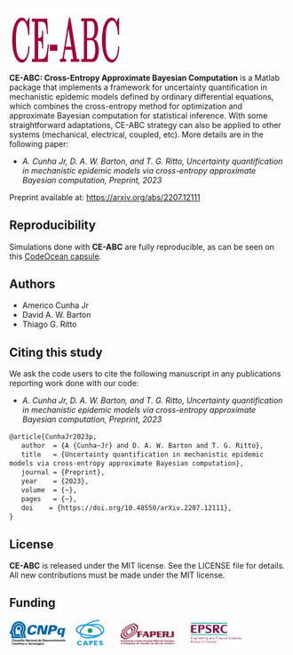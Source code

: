 <img src="logo/CE-ABC.png" width="40%">

**CE-ABC: Cross-Entropy Approximate Bayesian Computation** is a Matlab package that implements a framework for uncertainty quantification in mechanistic epidemic models defined by ordinary differential equations, which combines the cross-entropy method for optimization and approximate Bayesian computation for statistical inference. With some straightforward adaptations, CE-ABC strategy can also be applied to other systems (mechanical, electrical, coupled, etc). More details are in the following paper:
- *A. Cunha Jr, D. A. W. Barton, and T. G. Ritto, Uncertainty quantification in mechanistic epidemic models via cross-entropy approximate Bayesian computation, Preprint, 2023*

Preprint available at:
https://arxiv.org/abs/2207.12111

## Reproducibility

Simulations done with **CE-ABC** are fully reproducible, as can be seen on this <a href="https://codeocean.com/capsule/6653396/tree" target="_blank">CodeOcean capsule</a>.

## Authors
- Americo Cunha Jr
- David A. W. Barton
- Thiago G. Ritto

## Citing this study
We ask the code users to cite the following manuscript in any publications reporting work done with our code:
- *A. Cunha Jr, D. A. W. Barton, and T. G. Ritto, Uncertainty quantification in mechanistic epidemic models via cross-entropy approximate Bayesian computation, Preprint, 2023*

```
@article{CunhaJr2023p,
   author  = {A {Cunha~Jr} and D. A. W. Barton and T. G. Ritto},
   title   = {Uncertainty quantification in mechanistic epidemic models via cross-entropy approximate Bayesian computation},
   journal = {Preprint},
   year    = {2023},
   volume  = {~},
   pages   = {~},
   doi    = {https://doi.org/10.48550/arXiv.2207.12111},
}
```

## License
**CE-ABC** is released under the MIT license. See the LICENSE file for details. All new contributions must be made under the MIT license.

## Funding

<img src="logo/cnpq.png" width="20%"> &nbsp; &nbsp; <img src="logo/capes.png" width="10%">  &nbsp; &nbsp; &nbsp; <img src="logo/faperj.jpg" width="20%"> &nbsp; &nbsp; &nbsp; <img src="logo/epsrc.png" width="18%"> 

